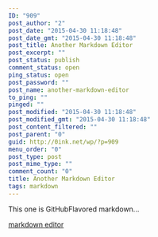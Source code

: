 ```yaml
---
ID: "909"
post_author: "2"
post_date: "2015-04-30 11:18:48"
post_date_gmt: "2015-04-30 11:18:48"
post_title: Another Markdown Editor
post_excerpt: ""
post_status: publish
comment_status: open
ping_status: open
post_password: ""
post_name: another-markdown-editor
to_ping: ""
pinged: ""
post_modified: "2015-04-30 11:18:48"
post_modified_gmt: "2015-04-30 11:18:48"
post_content_filtered: ""
post_parent: "0"
guid: http://0ink.net/wp/?p=909
menu_order: "0"
post_type: post
post_mime_type: ""
comment_count: "0"
title: Another Markdown Editor
tags: markdown
---
```


This one is GitHubFlavored markdown...

[markdown editor](http://jbt.github.io/markdown-editor/)
